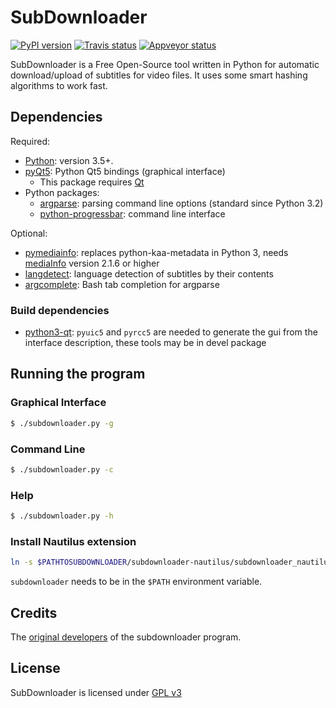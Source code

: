# SubDownloader

[![PyPI version](https://badge.fury.io/py/SubDownloader.svg)](https://pypi.python.org/pypi/SubDownloader/) [![Travis status](https://travis-ci.org/subdownloader/subdownloader.svg?branch=master)](https://travis-ci.org/subdownloader/subdownloader) [![Appveyor status](https://ci.appveyor.com/api/projects/status/63u81ypw4wdlt3bk?svg=true)](https://ci.appveyor.com/project/subdownloader/subdownloader)

SubDownloader is a Free Open-Source tool written in Python for automatic download/upload of subtitles for video files. It uses some smart hashing algorithms to work fast.

## Dependencies

Required:

- [Python]: version 3.5+.
- [pyQt5]: Python Qt5 bindings (graphical interface)
  * This package requires [Qt]
- Python packages:
  * [argparse]: parsing command line options (standard since Python 3.2)
  * [python-progressbar]: command line interface

Optional:

- [pymediainfo]: replaces python-kaa-metadata in Python 3, needs [mediaInfo](https://mediaarea.net) version 2.1.6 or higher
- [langdetect]: language detection of subtitles by their contents 
- [argcomplete]: Bash tab completion for argparse

### Build dependencies

- [python3-qt][pyQt5]: `pyuic5` and `pyrcc5` are needed to generate the gui from the interface description, these tools may be in devel package

## Running the program

### Graphical Interface

```sh
$ ./subdownloader.py -g
```

### Command Line

```sh
$ ./subdownloader.py -c
```

### Help

```sh
$ ./subdownloader.py -h
```

### Install Nautilus extension

```sh
ln -s $PATHTOSUBDOWNLOADER/subdownloader-nautilus/subdownloader_nautilus.py ~/.local/share/nautilus-python/extensions/
```

`subdownloader` needs to be in the `$PATH` environment variable.

## Credits

The [original developers][subdownloader-launchpad] of the subdownloader program.

## License

SubDownloader is licensed under [GPL v3]

   [Python]: <https://www.python.org/>
   [argparse]: <https://python.readthedocs.org/en/latest/library/argparse.html>
   [python-progressbar]: <https://github.com/niltonvolpato/python-progressbar>
   [Qt]: <https://www.qt.io/>
   [pyQt5]: <https://riverbankcomputing.com/software/pyqt/intro>
   [pymediainfo]: <https://pymediainfo.readthedocs.org/>
   [argcomplete]: <https://argcomplete.readthedocs.org/>
   [langdetect]: <https://github.com/Mimino666/langdetect>
   [GPL v3]: <https://www.gnu.org/licenses/gpl-3.0.html>
   [subdownloader-launchpad]: https://launchpad.net/subdownloader
